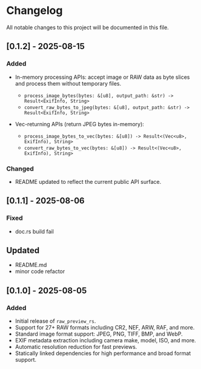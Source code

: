 # Changelog

All notable changes to this project will be documented in this file.

## [0.1.2] - 2025-08-15

### Added

-   In-memory processing APIs: accept image or RAW data as byte slices and process them without temporary files.

    -   `process_image_bytes(bytes: &[u8], output_path: &str) -> Result<ExifInfo, String>`
    -   `convert_raw_bytes_to_jpeg(bytes: &[u8], output_path: &str) -> Result<ExifInfo, String>`

-   Vec-returning APIs (return JPEG bytes in-memory):
    -   `process_image_bytes_to_vec(bytes: &[u8]) -> Result<(Vec<u8>, ExifInfo), String>`
    -   `convert_raw_bytes_to_vec(bytes: &[u8]) -> Result<(Vec<u8>, ExifInfo), String>`

### Changed

-   README updated to reflect the current public API surface.

## [0.1.1] - 2025-08-06

### Fixed

-   doc.rs build fail

## Updated

-   README.md
-   minor code refactor

## [0.1.0] - 2025-08-05

### Added

-   Initial release of `raw_preview_rs`.
-   Support for 27+ RAW formats including CR2, NEF, ARW, RAF, and more.
-   Standard image format support: JPEG, PNG, TIFF, BMP, and WebP.
-   EXIF metadata extraction including camera make, model, ISO, and more.
-   Automatic resolution reduction for fast previews.
-   Statically linked dependencies for high performance and broad format support.
